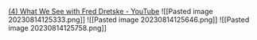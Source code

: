 [(4) What We See with Fred Dretske - YouTube](https://www.youtube.com/watch?v=yLr-HsxT4zI)
![[Pasted image 20230814125333.png]]
![[Pasted image 20230814125646.png]]
![[Pasted image 20230814125758.png]]
